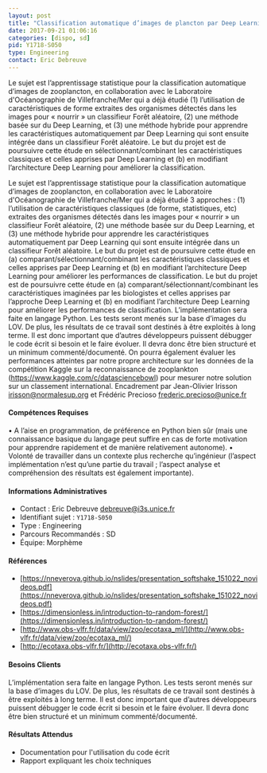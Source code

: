 ```yaml
---
layout: post
title: "Classification automatique d’images de plancton par Deep Learning ou apprentissage hybride Deep Features/Random Forest"
date: 2017-09-21 01:06:16
categories: [dispo, sd]
pid: Y1718-S050
type: Engineering
contact: Eric Debreuve
---
```

       
Le sujet est l’apprentissage statistique pour la classification automatique d’images de zooplancton, en collaboration avec le Laboratoire d'Océanographie de Villefranche/Mer qui a déjà étudié (1) l’utilisation de caractéristiques de forme extraites des organismes détectés dans les images pour « nourrir » un classifieur Forêt aléatoire, (2) une méthode basée sur du Deep Learning, et (3) une méthode  hybride pour apprendre les caractéristiques automatiquement par Deep Learning qui sont ensuite intégrée dans un classifieur Forêt aléatoire. Le but du projet est de poursuivre cette étude en sélectionnant/combinant les caractéristiques classiques et celles apprises par Deep Learning et (b) en modifiant l’architecture Deep Learning pour améliorer la classification.

Le sujet est l’apprentissage statistique pour la classification automatique d’images de zooplancton, en collaboration avec le Laboratoire d'Océanographie de Villefranche/Mer qui a déjà étudié 3 approches : (1) l’utilisation de caractéristiques classiques (de forme, statistiques, etc) extraites des organismes détectés dans les images pour « nourrir » un classifieur Forêt aléatoire, (2) une méthode basée sur du Deep Learning, et (3) une méthode  hybride pour apprendre les caractéristiques automatiquement par Deep Learning qui sont ensuite intégrée dans un classifieur Forêt aléatoire. Le but du projet est de poursuivre cette étude en (a) comparant/sélectionnant/combinant les caractéristiques classiques et celles apprises par Deep Learning et (b) en modifiant l’architecture Deep Learning pour améliorer les performances de classification. Le but du projet est de poursuivre cette étude en (a) comparant/sélectionnant/combinant les caractéristiques imaginées par les biologistes et celles apprises par l’approche Deep Learning et (b) en modifiant l’architecture Deep Learning pour améliorer les performances de classification.
	L’implémentation sera faite en langage Python. Les tests seront menés sur la base d’images du LOV. De plus, les résultats de ce travail sont destinés à être exploités à long terme. Il est donc important que d’autres développeurs puissent débugger le code écrit si besoin et le faire évoluer. Il devra donc être bien structuré et un minimum commenté/documenté. On pourra également évaluer les performances atteintes par notre propre architecture sur les données de la compétition Kaggle sur la reconnaissance de zooplankton (https://www.kaggle.com/c/datasciencebowl) pour mesurer notre solution sur un classement international.
Encadrement par Jean-Olivier Irisson <irisson@normalesup.org> et Frédéric Precioso <frederic.precioso@unice.fr> 


#### Compétences Requises
•	A l’aise en programmation, de préférence en Python bien sûr (mais une connaissance basique du langage peut suffire en cas de forte motivation pour apprendre rapidement et de manière relativement autonome).
•	Volonté de travailler dans un contexte plus recherche qu’ingénieur (l’aspect implémentation n’est qu’une partie du travail ; l’aspect analyse et compréhension des résultats est également importante).



     

#### Informations Administratives
  * Contact : Eric Debreuve <debreuve@i3s.unice.fr>
  * Identifiant sujet : `Y1718-S050`
  * Type : Engineering
  * Parcours Recommandés : SD
  * Équipe: Morphème

#### Références

  * [https://nneverova.github.io/nslides/presentation_softshake_151022_novideos.pdf](https://nneverova.github.io/nslides/presentation_softshake_151022_novideos.pdf)
  * [https://dimensionless.in/introduction-to-random-forest/](https://dimensionless.in/introduction-to-random-forest/)
  * [http://www.obs-vlfr.fr/data/view/zoo/ecotaxa_ml/](http://www.obs-vlfr.fr/data/view/zoo/ecotaxa_ml/)
  * [http://ecotaxa.obs-vlfr.fr/](http://ecotaxa.obs-vlfr.fr/)

#### Besoins Clients
L’implémentation sera faite en langage Python. Les tests seront menés sur la base d’images du LOV. De plus, les résultats de ce travail sont destinés à être exploités à long terme. Il est donc important que d’autres développeurs puissent débugger le code écrit si besoin et le faire évoluer. Il devra donc être bien structuré et un minimum commenté/documenté.

#### Résultats Attendus
- Documentation pour l'utilisation du code écrit
- Rapport expliquant les choix techniques
     